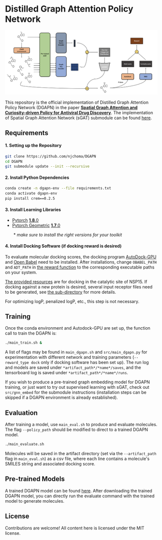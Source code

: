 # Distilled Graph Attention Policy Network
![](figure/DGAPN.png)

This repository is the official implementation of Distilled Graph Attention Policy Network (DGAPN) in the paper [**Spatial Graph Attention and Curiosity-driven Policy for Antiviral Drug Discovery**](http://arxiv.org/abs/2106.02190). The implementation of Spatial Graph Attention Network (sGAT) submodule can be found [here](https://github.com/yulun-rayn/sGAT).


## Requirements

#### 1. Setting up the Repository
```bash
git clone https://github.com/njchoma/DGAPN
cd DGAPN
git submodule update --init --recursive
```

#### 2. Install Python Dependencies
```bash
conda create -n dgapn-env --file requirements.txt
conda activate dgapn-env
pip install crem==0.2.5
```

#### 3. Install Learning Libraries
- [Pytorch](https://pytorch.org/) [**1.8**.0](https://pytorch.org/get-started/previous-versions/)
- [Pytorch Geometric](https://pytorch-geometric.readthedocs.io/en/latest/) [**1.7**.0](https://pytorch-geometric.readthedocs.io/en/1.7.0/notes/installation.html)

  \* *make sure to install the right versions for your toolkit*

#### 4. Install Docking Software (if docking reward is desired)

To evaluate molecular docking scores, the docking program [AutoDock-GPU](https://github.com/ccsb-scripps/AutoDock-GPU/wiki) and [Open Babel](https://open-babel.readthedocs.io/en/latest/Command-line_tools/babel.html) need to be installed. After installations, change `OBABEL_PATH` and `ADT_PATH` in [the reward function](src/reward/adtgpu/get_reward.py) to the corresponding executable paths on your system.

[The provided resources](src/reward/adtgpu/receptor) are for docking in the catalytic site of NSP15. If docking against a new protein is desired, several input receptor files need to be generated, see [the sub-directory](src/reward/adtgpu) for more details.

For optimizing logP, penalized logP, etc., this step is not necessary.


## Training

Once the conda environment and Autodock-GPU are set up, the function call to train the DGAPN is:

```bash
./main_train.sh &
```

A list of flags may be found in `main_dgapn.sh` and `src/main_dgapn.py` for experimentation with different network and training parameters (`--reward_type dock` only if docking software has been set up). The run log and models are saved under `*artifact_path*/*name*/saves`, and the tensorboard log is saved under `*artifact_path*/*name*/runs`.

If you wish to produce a pre-trained graph embedding model for DGAPN training, or just want to try out supervised learning with sGAT, check out `src/gnn_embed` for the submodule instructions (installation steps can be skipped if a DGAPN environment is already established).

## Evaluation

After training a model, use `main_eval.sh` to produce and evaluate molecules.
The flag `--policy_path` should be modified to direct to a trained DGAPN model.

```bash
./main_evaluate.sh
```

Molecules will be saved in the artifact directory (set via the `--artifact_path` flag in `main_eval.sh`) as a csv file, where each line contains a molecule's SMILES string and associated docking score.

## Pre-trained Models
A trained DGAPN model can be found [here](https://github.com/yulun-rayn/SGAnCP4ADD/tree/main/artifact/dgapn). After downloading the trained DGAPN model, you can directly run the evaluate command with the trained model to generate molecules.

## License

Contributions are welcome! All content here is licensed under the MIT license.
